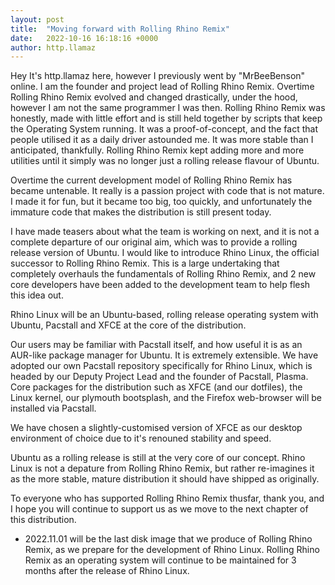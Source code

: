 ```yaml
---
layout: post
title:  "Moving forward with Rolling Rhino Remix"
date:   2022-10-16 16:18:16 +0000
author: http.llamaz
---
```


Hey It's http.llamaz here, however I previously went by "MrBeeBenson" online. I am the founder and project lead of Rolling Rhino Remix. Overtime Rolling Rhino Remix evolved and changed drastically, under the hood, however I am not the same programmer I was then. Rolling Rhino Remix was honestly, made with little effort and is still held together by scripts that keep the Operating System running. It was a proof-of-concept, and the fact that people utilised it as a daily driver astounded me. It was more stable than I anticipated, thankfully. Rolling Rhino Remix kept adding more and more utilities until it simply was no longer just a rolling release flavour of Ubuntu.

Overtime the current development model of Rolling Rhino Remix has became untenable. It really is a passion project with code that is not mature. I made it for fun, but it became too big, too quickly, and unfortunately the immature code that makes the distribution is still present today.

I have made teasers about what the team is working on next, and it is not a complete departure of our original aim, which was to provide a rolling release version of Ubuntu. I would like to introduce Rhino Linux, the official successor to Rolling Rhino Remix. This is a large undertaking that completely overhauls the fundamentals of Rolling Rhino Remix, and 2 new core developers have been added to the development team to help flesh this idea out.

Rhino Linux will be an Ubuntu-based, rolling release operating system with Ubuntu, Pacstall and XFCE at the core of the distribution.

Our users may be familiar with Pacstall itself, and how useful it is as an AUR-like package manager for Ubuntu. It is extremely extensible. We have adopted our own Pacstall repository specifically for Rhino Linux, which is headed by our Deputy Project Lead and the founder of Pacstall, Plasma. Core packages for the distribution such as XFCE (and our dotfiles), the Linux kernel, our plymouth bootsplash, and the Firefox web-browser will be installed via Pacstall.

We have chosen a slightly-customised version of XFCE as our desktop environment of choice due to it's renouned stability and speed.

Ubuntu as a rolling release is still at the very core of our concept. Rhino Linux is not a depature from Rolling Rhino Remix, but rather re-imagines it as the more stable, mature distribution it should have shipped as originally.

To everyone who has supported Rolling Rhino Remix thusfar, thank you, and I hope you will continue to support us as we move to the next chapter of this distribution.

* 2022.11.01 will be the last disk image that we produce of Rolling Rhino Remix, as we prepare for the development of Rhino Linux. Rolling Rhino Remix as an operating system will continue to be maintained for 3 months after the release of Rhino Linux.

